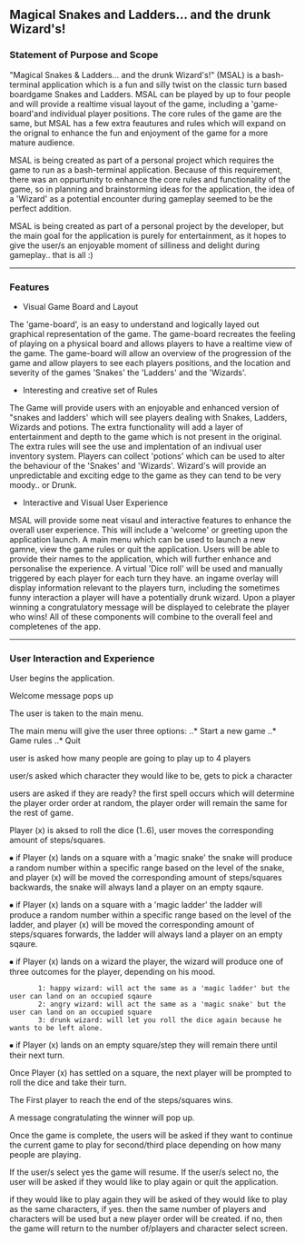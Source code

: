 
## Magical Snakes and Ladders... and the drunk Wizard's!


### Statement of Purpose and Scope

"Magical Snakes & Ladders... and the drunk Wizard's!" (MSAL) is a bash-terminal application which is a fun and silly twist on the classic turn based boardgame Snakes and Ladders. MSAL can be played by up to four people and will provide a realtime visual layout of the game, including a 'game-board'and individual player positions. The core rules of the game are the same, but MSAL has a few extra feautures and rules which will expand on the orignal to enhance the fun and enjoyment of the game for a more mature audience.

MSAL is being created as part of a personal project which requires the game to run as a bash-terminal application. Because of this requirement, there was an oppurtunity to enhance the core rules and functionality of the game, so in planning and brainstorming ideas for the application, the idea of a 'Wizard' as a potential encounter during gameplay seemed to be the perfect addition.

MSAL is being created as part of a personal project by the developer, but the main goal for the application is purely for entertainment, as it hopes to give the user/s an enjoyable moment of silliness and delight during gameplay.. that is all :)

------------------------------------------------------------------------------------------------------------------------------

### Features

* Visual Game Board and Layout

The 'game-board', is an easy to understand and logically layed out graphical representation of the game. The game-board recreates the feeling of playing on a physical board and allows players to have a realtime view of the game. The game-board will allow an overview of the progression of the game and allow players to see each players positions, and the location and severity of the games 'Snakes' the 'Ladders' and the 'Wizards'.


* Interesting and creative set of Rules

The Game will provide users with an enjoyable and enhanced version of "snakes and ladders' which will see players dealing with Snakes, Ladders, Wizards and potions. The extra functionality will add a layer of entertainment and depth to the game which is not present in the original. The extra rules will see the use and implentation of an indivual user inventory system. Players can collect 'potions' which can be used to alter the behaviour of the 'Snakes' and 'Wizards'. Wizard's will provide an unpredictable and exciting edge to the game as they can tend to be very moody.. or Drunk.



* Interactive and Visual User Experience

MSAL will provide some neat visaul and interactive features to enhance the overall user experience. This will include a 'welcome' or greeting upon the application launch. A main menu which can be used to launch a new gamne, view the game rules or quit the application. Users will be able to provide their names to the application, which will further enhance and personalise the experience. A virtual 'Dice roll' will be used and manually triggered by each player for each turn they have. an ingame overlay will display information relevant to the players turn, including the sometimes funny interaction a player will have a potentially drunk wizard. Upon a player winning a congratulatory message will be displayed to celebrate the player who wins! All of these components will combine to the overall feel and completenes of the app.


------------------------------------------------------------------------------------------------------------------------------


### User Interaction and Experience

User begins the application.

Welcome message pops up

The user is taken to the main menu.

The main menu will give the user three options: 
           ..* Start a new game
           ..* Game rules
           ..* Quit

user is asked how many people are going to play up to 4 players

user/s asked which character they would like to be, gets to pick a character

users are asked if they are ready?
the first spell occurs which will determine the player order order at random, the player order will remain the same for the rest of game.

Player (x) is aksed to roll the dice (1..6), user moves the corresponding amount of steps/squares. 

⦁	if Player (x) lands on a square with a 'magic snake' the snake will produce a random number within a specific range based on the level of the snake, and player (x) will be moved the corresponding amount of steps/squares backwards, the snake will always land a player on an empty sqaure.

⦁	if Player (x) lands on a square with a 'magic ladder' the ladder will produce a random number within a specific range based on the level of the ladder, and player (x) will be moved the corresponding amount of steps/squares forwards, the ladder will always land a player on an empty sqaure.

⦁	if Player (x) lands on a wizard the player, the wizard will produce one of three outcomes for the player, depending on his mood. 

           1: happy wizard: will act the same as a 'magic ladder' but the user can land on an occupied sqaure
           2: angry wizard: will act the same as a 'magic snake' but the user can land on an occupied square
           3: drunk wizard: will let you roll the dice again because he wants to be left alone.

⦁	if Player (x) lands on an empty square/step they will remain there until their next turn.

Once Player (x) has settled on a square, the next player will be prompted to roll the dice and take their turn.

The First player to reach the end of the steps/squares wins.

A message congratulating the winner will pop up.

Once the game is complete, the users will be asked if they want to continue the current game to play for second/third place depending on how many people are playing.

If the user/s select yes the game will resume. If the user/s select no, the user will be asked if they would like to play again or quit the application.

if they would like to play again they will be asked of they would like to play as the same characters, if yes. then the same number of players and characters will be used but a new player order will be created. if no, then the game will return to the number of/players and character select screen.







